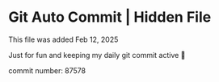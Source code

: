 # Git Auto Commit | Hidden File

This file was added Feb 12, 2025

Just for fun and keeping my daily git commit active 🤪

commit number: 87578
